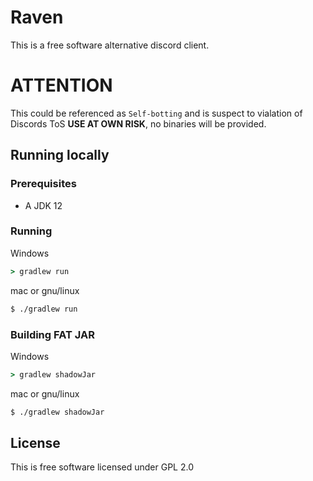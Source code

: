 # Raven
This is a free software alternative discord client.

# ATTENTION
This could be referenced as `Self-botting` and is suspect to vialation of Discords ToS **USE AT OWN RISK**, no binaries will be provided.

## Running locally 
### Prerequisites
* A JDK 12
### Running
Windows
```cmd
> gradlew run
```
mac or gnu/linux
```sh
$ ./gradlew run
```

### Building FAT JAR
Windows
```cmd
> gradlew shadowJar
```
mac or gnu/linux
```sh
$ ./gradlew shadowJar
```


## License
This is free software licensed under GPL 2.0